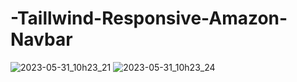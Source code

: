 # -Taillwind-Responsive-Amazon-Navbar

![2023-05-31_10h23_21](https://github.com/gregDiovani/-Taillwind-Responsive-Amazon-Navbar/assets/83853641/51c7ec32-c42f-4092-b0a6-14aaa73da74f)
![2023-05-31_10h23_24](https://github.com/gregDiovani/-Taillwind-Responsive-Amazon-Navbar/assets/83853641/c58179ae-e001-4c07-b342-e2ab660ae945)
